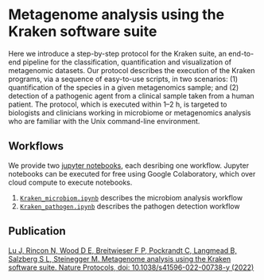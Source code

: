 # Metagenome analysis using the Kraken software suite

Here we introduce a step-by-step protocol for the Kraken suite, an end-to-end pipeline for the classification, quantification and visualization of metagenomic datasets. Our protocol describes the execution of the Kraken programs, via a sequence of easy-to-use scripts, in two scenarios: (1) quantification of the species in a given metagenomics sample; and (2) detection of a pathogenic agent from a clinical sample taken from a human patient. The protocol, which is executed within 1–2 h, is targeted to biologists and clinicians working in microbiome or metagenomics analysis who are familiar with the Unix command-line environment.

## Workflows

We provide two [jupyter notebooks](https://jupyter.org), each desribing one workflow. Jupyter notebooks can be executed for free using Google Colaboratory, which over cloud compute to execute notebooks.

 1. [`Kraken_microbiom.ipynb`](https://github.com/martin-steinegger/kraken-protocol/blob/main/Kraken_microbiom.ipynb) describes the microbiom analysis workflow
 2. [`Kraken_pathogen.ipynb`](https://github.com/martin-steinegger/kraken-protocol/blob/main/Kraken_pathogen.ipynb) describes the pathogen detection workflow

## Publication
[Lu J, Rincon N, Wood D E, Breitwieser F P, Pockrandt C, Langmead B, Salzberg S L, Steinegger M. Metagenome analysis using the Kraken software suite. Nature Protocols, doi: 10.1038/s41596-022-00738-y (2022)](https://www.nature.com/articles/s41596-022-00738-y)
